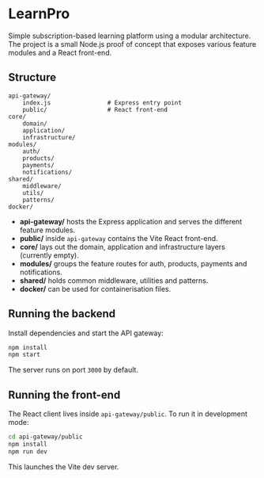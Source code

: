 # LearnPro

Simple subscription-based learning platform using a modular architecture. The project is a small
Node.js proof of concept that exposes various feature modules and a React front-end.

## Structure

```
api-gateway/
    index.js                # Express entry point
    public/                 # React front-end
core/
    domain/
    application/
    infrastructure/
modules/
    auth/
    products/
    payments/
    notifications/
shared/
    middleware/
    utils/
    patterns/
docker/
```

- **api-gateway/** hosts the Express application and serves the different feature modules.
- **public/** inside `api-gateway` contains the Vite React front-end.
- **core/** lays out the domain, application and infrastructure layers (currently empty).
- **modules/** groups the feature routes for auth, products, payments and notifications.
- **shared/** holds common middleware, utilities and patterns.
- **docker/** can be used for containerisation files.

## Running the backend

Install dependencies and start the API gateway:

```bash
npm install
npm start
```

The server runs on port `3000` by default.

## Running the front-end

The React client lives inside `api-gateway/public`. To run it in development mode:

```bash
cd api-gateway/public
npm install
npm run dev
```

This launches the Vite dev server.
